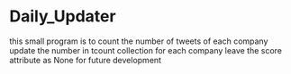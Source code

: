# Daily_Updater
this small program is to count the number of tweets of each company
update the number in tcount collection for each company
leave the score attribute as None for future development
